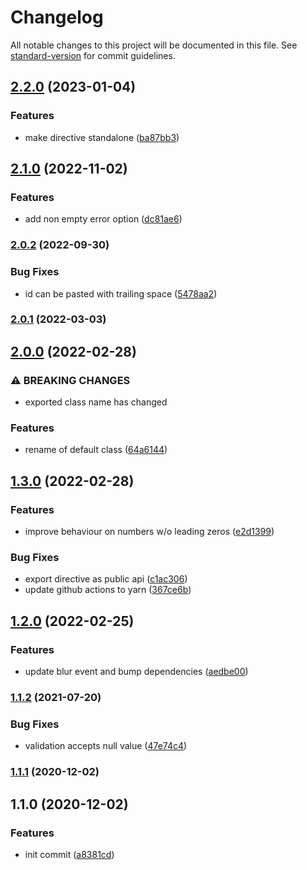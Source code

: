# Changelog

All notable changes to this project will be documented in this file. See [standard-version](https://github.com/conventional-changelog/standard-version) for commit guidelines.

## [2.2.0](https://github.com/stumpam/ngx-cz-in/compare/v2.1.0...v2.2.0) (2023-01-04)


### Features

* make directive standalone ([ba87bb3](https://github.com/stumpam/ngx-cz-in/commit/ba87bb3bf29de1ca4cca527ab9af4f0f3076f399))

## [2.1.0](https://github.com/stumpam/ngx-cz-in/compare/v2.0.2...v2.1.0) (2022-11-02)


### Features

* add non empty error option ([dc81ae6](https://github.com/stumpam/ngx-cz-in/commit/dc81ae6f4d58c881817dd00890045ed87196f5d4))

### [2.0.2](https://github.com/stumpam/ngx-cz-in/compare/v2.0.1...v2.0.2) (2022-09-30)


### Bug Fixes

* id can be pasted with trailing space ([5478aa2](https://github.com/stumpam/ngx-cz-in/commit/5478aa26006bd0f55eb09540443d24c7e44376ed))

### [2.0.1](https://github.com/stumpam/ngx-cz-in/compare/v2.0.0...v2.0.1) (2022-03-03)

## [2.0.0](https://github.com/stumpam/ngx-cz-in/compare/v1.3.0...v2.0.0) (2022-02-28)


### ⚠ BREAKING CHANGES

* exported class name has changed

### Features

* rename of default class ([64a6144](https://github.com/stumpam/ngx-cz-in/commit/64a61441a56790e4dccdbb82c49b3b91ac195377))

## [1.3.0](https://github.com/stumpam/ngx-cz-in/compare/v1.2.0...v1.3.0) (2022-02-28)


### Features

* improve behaviour on numbers w/o leading zeros ([e2d1399](https://github.com/stumpam/ngx-cz-in/commit/e2d1399100acbf3167eb4afd07779e5223e44ce1))


### Bug Fixes

* export directive as public api ([c1ac306](https://github.com/stumpam/ngx-cz-in/commit/c1ac306b9fb8870682d69c2003b5017390ff2b8d))
* update github actions to yarn ([367ce6b](https://github.com/stumpam/ngx-cz-in/commit/367ce6b24767e46f3baf0d3d55074d538bc8a33d))

## [1.2.0](https://github.com/stumpam/ngx-cz-in/compare/v1.1.2...v1.2.0) (2022-02-25)


### Features

* update blur event and bump dependencies ([aedbe00](https://github.com/stumpam/ngx-cz-in/commit/aedbe0068b9436893b582f556637d280391cf701))

### [1.1.2](https://github.com/stumpam/ngx-cz-in/compare/v1.1.1...v1.1.2) (2021-07-20)


### Bug Fixes

* validation accepts null value ([47e74c4](https://github.com/stumpam/ngx-cz-in/commit/47e74c4d2a1b9eb5faa0caab27b46e4a0baa7872))

### [1.1.1](https://github.com/stumpam/ngx-cz-in/compare/v1.1.0...v1.1.1) (2020-12-02)

## 1.1.0 (2020-12-02)


### Features

* init commit ([a8381cd](https://github.com/stumpam/ngx-cz-in/commit/a8381cd12bea4d71761968b760c3997502a80cbc))
